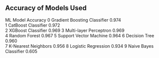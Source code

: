
## Accuracy of Models Used

ML Model	                           Accuracy	
0	Gradient Boosting Classifier	     0.974	
1	CatBoost Classifier	               0.972	
2	XGBoost Classifier	               0.969
3	Multi-layer Perceptron	           0.969	
4	Random Forest	                     0.967
5	Support Vector Machine	           0.964
6	Decision Tree	                     0.960	
7	K-Nearest Neighbors	               0.956
8	Logistic Regression	               0.934
9	Naive Bayes Classifier	           0.605
